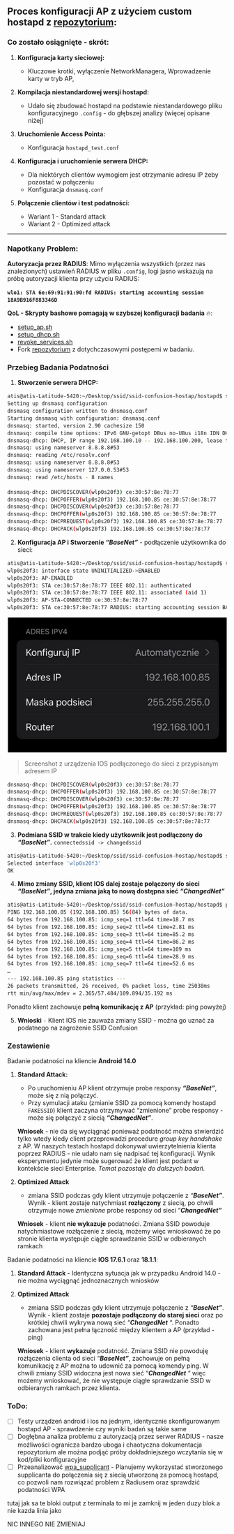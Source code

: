 ## **Proces konfiguracji AP z użyciem custom hostapd z [repozytorium](https://github.com/vanhoefm/ssid-confusion-hostap/tree/main/hostapd):**

### **Co zostało osiągnięte - skrót:**

1. **Konfiguracja karty sieciowej:**

   * Kluczowe krotki, wyłączenie NetworkManagera, Wprowadzenie karty w tryb AP,
2. **Kompilacja niestandardowej wersji hostapd:**

   * Udało się zbudować hostapd na podstawie niestandardowego pliku konfiguracyjnego `.config` - do głębszej analizy (więcej opisane niżej)
3. **Uruchomienie Access Pointa:**

   * Konfiguracja `hostapd_test.conf`
4. **Konfiguracja i uruchomienie serwera DHCP:**

   * Dla niektórych clientów wymogiem jest otrzymanie adresu IP żeby pozostać w połączeniu
   * Konfiguracja `dnsmasq.conf`
5. **Połączenie clientów i test podatności:**

   * Wariant 1 - Standard attack
   * Wariant 2 - Optimized attack

---

### **Napotkany Problem:**

**Autoryzacja przez RADIUS**:
Mimo wyłączenia wszystkich (przez nas znalezionych) ustawień RADIUS w pliku `.config`, logi jasno wskazują na próbę autoryzacji klienta przy użyciu RADIUS:

**`wlo1: STA 6e:69:91:91:90:fd RADIUS: starting accounting session 18A9B916F883346D`**

**QoL - Skrypty bashowe pomagają w szybszej konfiguracji badania** 🔥:

* [setup_ap.sh](https://drive.google.com/file/d/15FMKWGcLx979fs5PJ-BB_oi0xF8va8OX/view?usp=drive_link)
* [setup_dhcp.sh](https://drive.google.com/file/d/1r8lDpNylK4h0lKeiwcDrpgFBotY3jQj3/view?usp=drive_link)
* [revoke_services.sh](https://drive.google.com/file/d/1llO09_dqio9GamihEuTd5A3k-7ntplFN/view?usp=drive_link)
* Fork [repozytorium](https://github.com/maciej-klimek/ssid-confusion-hostap) z dotychczasowymi postępemi w badaniu.

### **Przebieg Badania Podatności**

1. **Stworzenie serwera DHCP:**

```bash
atis@atis-Latitude-5420:~/Desktop/ssid/ssid-confusion-hostap/hostapd$ sudo ./setup_dhcp.sh
Setting up dnsmasq configuration
dnsmasq configuration written to dnsmasq.conf
Starting dnsmasq with configuration: dnsmasq.conf
dnsmasq: started, version 2.90 cachesize 150
dnsmasq: compile time options: IPv6 GNU-getopt DBus no-UBus i18n IDN DHCP DHCPv6 no-Lua TFTP conntrack ipset no-nftset auth cryptohash DNSSEC loop-detect inotify dumpfile
dnsmasq-dhcp: DHCP, IP range 192.168.100.10 -- 192.168.100.200, lease time 8h
dnsmasq: using nameserver 8.8.8.8#53
dnsmasq: reading /etc/resolv.conf
dnsmasq: using nameserver 8.8.8.8#53
dnsmasq: using nameserver 127.0.0.53#53
dnsmasq: read /etc/hosts - 8 names

dnsmasq-dhcp: DHCPDISCOVER(wlp0s20f3) ce:30:57:8e:78:77
dnsmasq-dhcp: DHCPOFFER(wlp0s20f3) 192.168.100.85 ce:30:57:8e:78:77
dnsmasq-dhcp: DHCPDISCOVER(wlp0s20f3) ce:30:57:8e:78:77
dnsmasq-dhcp: DHCPOFFER(wlp0s20f3) 192.168.100.85 ce:30:57:8e:78:77
dnsmasq-dhcp: DHCPREQUEST(wlp0s20f3) 192.168.100.85 ce:30:57:8e:78:77
dnsmasq-dhcp: DHCPACK(wlp0s20f3) 192.168.100.85 ce:30:57:8e:78:77
```

2. **Konfiguracja AP i Stworzenie *“BaseNet”*** - podłączenie użytkownika do sieci:

```bash
atis@atis-Latitude-5420:~/Desktop/ssid/ssid-confusion-hostap/hostapd$ sudo ./hostapd hostapd_test.conf
wlp0s20f3: interface state UNINITIALIZED->ENABLED
wlp0s20f3: AP-ENABLED
wlp0s20f3: STA ce:30:57:8e:78:77 IEEE 802.11: authenticated
wlp0s20f3: STA ce:30:57:8e:78:77 IEEE 802.11: associated (aid 1)
wlp0s20f3: AP-STA-CONNECTED ce:30:57:8e:78:77
wlp0s20f3: STA ce:30:57:8e:78:77 RADIUS: starting accounting session BAC8A9A46C9E7BFB
```

![iphone-ss](images/iphone-ss.png)

> Screenshot z urządzenia IOS podłączonego do sieci z przypisanym adresem IP

```bash
dnsmasq-dhcp: DHCPDISCOVER(wlp0s20f3) ce:30:57:8e:78:77
dnsmasq-dhcp: DHCPOFFER(wlp0s20f3) 192.168.100.85 ce:30:57:8e:78:77
dnsmasq-dhcp: DHCPDISCOVER(wlp0s20f3) ce:30:57:8e:78:77
dnsmasq-dhcp: DHCPOFFER(wlp0s20f3) 192.168.100.85 ce:30:57:8e:78:77
dnsmasq-dhcp: DHCPREQUEST(wlp0s20f3) 192.168.100.85 ce:30:57:8e:78:77
dnsmasq-dhcp: DHCPACK(wlp0s20f3) 192.168.100.85 ce:30:57:8e:78:77
```

3. **Podmiana SSID w trakcie kiedy użytkownik jest podłączony do *“BaseNet”*.** `connectedssid -> changedssid`

```bash
atis@atis-Latitude-5420:~/Desktop/ssid/ssid-confusion-hostap/hostapd$ sudo ./hostapd_cli -p wpaspy_ctrl raw "CHANGESSID changedssid"
Selected interface 'wlp0s20f3'
OK
```

4. **Mimo zmiany SSID, klient IOS dalej zostaje połączony do sieci *“BaseNet”*, jedyna zmiana jaką to nową dostępna sieć *“ChangedNet”***

```bash
atis@atis-Latitude-5420:~/Desktop/ssid/ssid-confusion-hostap/hostapd$ ping 192.168.100.85
PING 192.168.100.85 (192.168.100.85) 56(84) bytes of data.
64 bytes from 192.168.100.85: icmp_seq=1 ttl=64 time=18.7 ms
64 bytes from 192.168.100.85: icmp_seq=2 ttl=64 time=2.81 ms
64 bytes from 192.168.100.85: icmp_seq=3 ttl=64 time=85.2 ms
64 bytes from 192.168.100.85: icmp_seq=4 ttl=64 time=86.2 ms
64 bytes from 192.168.100.85: icmp_seq=5 ttl=64 time=109 ms
64 bytes from 192.168.100.85: icmp_seq=6 ttl=64 time=28.9 ms
64 bytes from 192.168.100.85: icmp_seq=7 ttl=64 time=52.6 ms
…
--- 192.168.100.85 ping statistics ---
26 packets transmitted, 26 received, 0% packet loss, time 25038ms
rtt min/avg/max/mdev = 2.365/57.484/109.894/35.192 ms
```

Ponadto klient zachowuje **pełną komunikację z AP** (przykład: ping powyżej)

5. **Wnioski** `-` Klient IOS nie zauważa zmiany SSID - można go uznać za podatnego na zagrożenie SSID Confusion

### **Zestawienie**

Badanie podatności na kliencie **Android 14.0**

1. **Standard Attack:**

   * Po uruchomieniu AP klient otrzymuje probe responsy ***“BaseNet”***, może się z nią połączyć.
   * Przy symulacji ataku (zmianie SSID za pomocą komendy hostapd `FAKESSID`) klient zaczyna otrzymywać “zmienione”  probe responsy - może się połączyć z siecią ***“ChangedNet”***.

   **Wniosek** - nie da się wyciągnąć ponieważ podatność można stwierdzić tylko wtedy kiedy client przeprowadzi procedure *group key handshake* z AP. W naszych testach hostapd dokonywał uwierzytelnienia klienta poprzez RADIUS - nie udało nam się nadpisać tej konfiguracji. Wynik eksperymentu jedynie może sugerować że klient jest podant w kontekście sieci Enterprise. *Temat pozostaje do dalszych badań.*

2. **Optimized Attack**

   * zmiana SSID podczas gdy klient utrzymuje połączenie z *“**BaseNet”***.
     Wynik -   klient zostaje natychmiast **rozłączony** z siecią, po chwili otrzymuje nowe *zmienione* probe responsy od sieci “***ChangedNet”***

   **Wniosek** - klient **nie wykazuje** podatności. Zmiana SSID powoduje natychmiastowe rozłączenie z siecią, możemy więc wnioskować że po stronie klienta występuje ciągłe sprawdzanie SSID w odbieranych ramkach

Badanie podatności na kliencie **IOS 17.6.1** oraz **18.1.1**:

1. **Standard Attack -** Identyczna sytuacja jak w przypadku Android 14.0 - nie można wyciągnąć jednoznacznych wniosków

2. **Optimized Attack**

   * zmiana SSID podczas gdy klient utrzymuje połączenie z *“**BaseNet”***.
     Wynik - klient zostaje **pozostaje podłączony do starej sieci** oraz po krótkiej chwili wykrywa nową sieć “***ChangedNet*** “. Ponadto zachowana jest pełna łączność między klientem a AP (przykład - ping)

   **Wniosek** - klient **wykazuje** podatność. Zmiana SSID nie powoduję rozłączenia clienta od sieci *“**BaseNet”***, zachowuje on pełną komunikację z AP można to udownić za pomocą komendy ping. W chwili zmiany SSID widoczna jest nowa sieć “***ChangedNet*** “ więc możemy wnioskować, że nie występuje ciągłe sprawdzanie SSID w odbieranych ramkach przez klienta.

### **ToDo:**

- [ ] Testy urządzeń android i ios na jednym, identycznie skonfigurowanym hostapd AP - sprawdzenie czy wyniki badań są takie same
- [ ] Dogłębna analiza problemu z autoryzacją przez serwer RADIUS - nasze możliwości ogranicza bardzo uboga i chaotyczna dokumentacja repozytorium ale można podjąć próby dokładniejszego wczytania się w kod/pliki konfiguracyjne
- [ ] Przeanalizować [wpa_supplicant](https://github.com/vanhoefm/ssid-confusion-hostap/tree/main/wpa_supplicant) - Planujemy wykorzystać stworzonego supplicanta do połączenia się z siecią utworzoną za pomocą hostapd, co pozwoli nam rozwiązać problem z Radiusem oraz sprawdzić podatności WPA

tutaj jak sa te bloki output z terminala to mi je zamknij w jeden duzy blok a nie kazda linia jako ` `

NIC INNEGO NIE ZMIENIAJ
